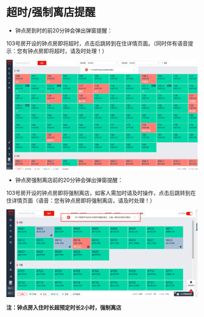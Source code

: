 # 超时/强制离店提醒

* 钟点房到时的前20分钟会弹出弹窗提醒：

103号房开设的钟点房即将超时，点击后跳转到在住详情页面。（同时伴有语音提示：您有钟点房即将超时，请及时处理！）

![](../../../.gitbook/assets/image%20%28194%29.png)

* 钟点房强制离店前的20分钟会弹出弹窗提醒：

103号房开设的钟点房即将强制离店，如客人需加时请及时操作，点击后跳转到在住详情页面（语音：您有钟点房即将强制离店，请及时处理！）

![](../../../.gitbook/assets/image%20%28101%29.png)

**注：钟点房入住时长超预定时长2小时，强制离店**

